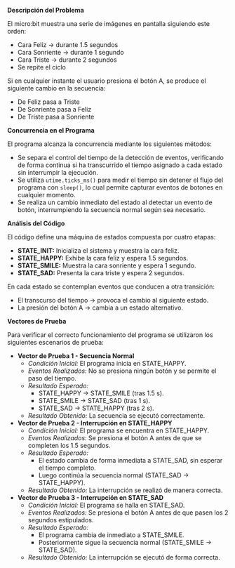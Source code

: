 **Descripción del Problema**

El micro:bit muestra una serie de imágenes en pantalla siguiendo este orden:

- Cara Feliz → durante 1.5 segundos
- Cara Sonriente → durante 1 segundo
- Cara Triste → durante 2 segundos
- Se repite el ciclo

Si en cualquier instante el usuario presiona el botón A, se produce el siguiente cambio en la secuencia:

- De Feliz pasa a Triste
- De Sonriente pasa a Feliz
- De Triste pasa a Sonriente

**Concurrencia en el Programa**

El programa alcanza la concurrencia mediante los siguientes métodos:

- Se separa el control del tiempo de la detección de eventos, verificando de forma continua si ha transcurrido el tiempo asignado a cada estado sin interrumpir la ejecución.
- Se utiliza `utime.ticks_ms()` para medir el tiempo sin detener el flujo del programa con `sleep()`, lo cual permite capturar eventos de botones en cualquier momento.
- Se realiza un cambio inmediato del estado al detectar un evento de botón, interrumpiendo la secuencia normal según sea necesario.

**Análisis del Código**

El código define una máquina de estados compuesta por cuatro etapas:

- **STATE_INIT:** Inicializa el sistema y muestra la cara feliz.
- **STATE_HAPPY:** Exhibe la cara feliz y espera 1.5 segundos.
- **STATE_SMILE:** Muestra la cara sonriente y espera 1 segundo.
- **STATE_SAD:** Presenta la cara triste y espera 2 segundos.

En cada estado se contemplan eventos que conducen a otra transición:

- El transcurso del tiempo → provoca el cambio al siguiente estado.
- La presión del botón A → cambia a un estado alternativo.

**Vectores de Prueba**

Para verificar el correcto funcionamiento del programa se utilizaron los siguientes escenarios de prueba:

- **Vector de Prueba 1 - Secuencia Normal**
    - *Condición Inicial:* El programa inicia en STATE_HAPPY.
    - *Eventos Realizados:* No se presiona ningún botón y se permite el paso del tiempo.
    - *Resultado Esperado:*
        - STATE_HAPPY → STATE_SMILE (tras 1.5 s).
        - STATE_SMILE → STATE_SAD (tras 1 s).
        - STATE_SAD → STATE_HAPPY (tras 2 s).
    - *Resultado Obtenido:* La secuencia se ejecutó correctamente.
- **Vector de Prueba 2 - Interrupción en STATE_HAPPY**
    - *Condición Inicial:* El programa se encuentra en STATE_HAPPY.
    - *Eventos Realizados:* Se presiona el botón A antes de que se completen los 1.5 segundos.
    - *Resultado Esperado:*
        - El estado cambia de forma inmediata a STATE_SAD, sin esperar el tiempo completo.
        - Luego continúa la secuencia normal (STATE_SAD → STATE_HAPPY).
    - *Resultado Obtenido:* La interrupción se realizó de manera correcta.
- **Vector de Prueba 3 - Interrupción en STATE_SAD**
    - *Condición Inicial:* El programa se halla en STATE_SAD.
    - *Eventos Realizados:* Se presiona el botón A antes de que pasen los 2 segundos estipulados.
    - *Resultado Esperado:*
        - El programa cambia de inmediato a STATE_SMILE.
        - Posteriormente sigue la secuencia normal (STATE_SMILE → STATE_SAD).
    - *Resultado Obtenido:* La interrupción se ejecutó de forma correcta.

